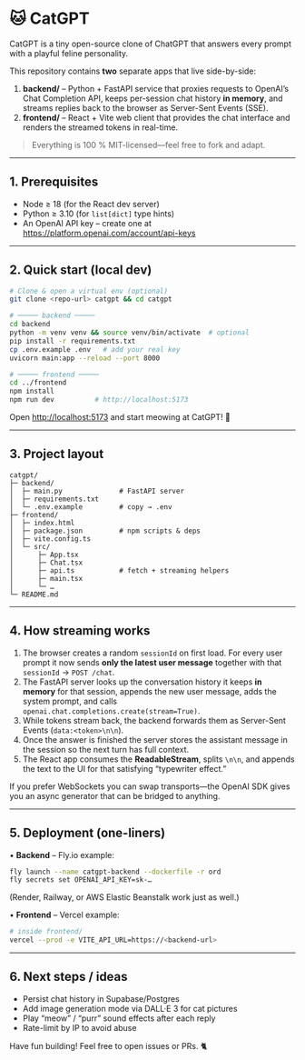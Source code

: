 # 🐱 CatGPT

CatGPT is a tiny open-source clone of ChatGPT that answers every prompt with a playful feline personality.

This repository contains **two** separate apps that live side-by-side:

1. **backend/** – Python + FastAPI service that proxies requests to OpenAI’s Chat Completion API, keeps per-session chat history **in memory**, and streams replies back to the browser as Server-Sent Events (SSE).
2. **frontend/** – React + Vite web client that provides the chat interface and renders the streamed tokens in real-time.

> Everything is 100 % MIT-licensed—feel free to fork and adapt.

---

## 1. Prerequisites

* Node ≥ 18 (for the React dev server)
* Python ≥ 3.10 (for `list[dict]` type hints)
* An OpenAI API key – create one at <https://platform.openai.com/account/api-keys>

---

## 2. Quick start (local dev)

```bash
# Clone & open a virtual env (optional)
git clone <repo-url> catgpt && cd catgpt

# ───── backend ─────
cd backend
python -m venv venv && source venv/bin/activate  # optional
pip install -r requirements.txt
cp .env.example .env   # add your real key
uvicorn main:app --reload --port 8000

# ───── frontend ─────
cd ../frontend
npm install
npm run dev          # http://localhost:5173
```

Open <http://localhost:5173> and start meowing at CatGPT! 🐾

---

## 3. Project layout

```
catgpt/
├─ backend/
│  ├─ main.py              # FastAPI server
│  ├─ requirements.txt
│  └─ .env.example         # copy → .env
├─ frontend/
│  ├─ index.html
│  ├─ package.json         # npm scripts & deps
│  ├─ vite.config.ts
│  └─ src/
│      ├─ App.tsx
│      ├─ Chat.tsx
│      ├─ api.ts           # fetch + streaming helpers
│      ├─ main.tsx
│      └─ …
└─ README.md
```

---

## 4. How streaming works

1. The browser creates a random `sessionId` on first load.  For every user prompt it now sends **only the latest user message** together with that `sessionId` → `POST /chat`.
2. The FastAPI server looks up the conversation history it keeps **in memory** for that session, appends the new user message, adds the system prompt, and calls `openai.chat.completions.create(stream=True)`.
3. While tokens stream back, the backend forwards them as Server-Sent Events (`data:<token>\n\n`).
4. Once the answer is finished the server stores the assistant message in the session so the next turn has full context.
5. The React app consumes the **ReadableStream**, splits `\n\n`, and appends the text to the UI for that satisfying “typewriter effect.”

If you prefer WebSockets you can swap transports—the OpenAI SDK gives you an async generator that can be bridged to anything.

---

## 5. Deployment (one-liners)

• **Backend** – Fly.io example:

```bash
fly launch --name catgpt-backend --dockerfile -r ord
fly secrets set OPENAI_API_KEY=sk-…
```

 (Render, Railway, or AWS Elastic Beanstalk work just as well.)

• **Frontend** – Vercel example:

```bash
# inside frontend/
vercel --prod -e VITE_API_URL=https://<backend-url>
```

---

## 6. Next steps / ideas

* Persist chat history in Supabase/Postgres
* Add image generation mode via DALL·E 3 for cat pictures
* Play “meow” / “purr” sound effects after each reply
* Rate-limit by IP to avoid abuse

Have fun building! Feel free to open issues or PRs. 🐈
